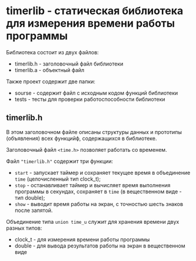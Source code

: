 # timerlib - статическая библиотека для измерения времени работы программы

Библиотека состоит из двух файлов:
* timerlib.h	- заголовочный файл библиотеки
* timerlib.a	- объектный файл

Также проект содержит две папки:
* sourse	- содержит файл с исходным кодом функций библиотеки
* tests 	- тесты для проверки работоспособности библиотеки

## timerlib.h
В этом заголовочном файле описаны структуры данных и прототипы (объявления) всех функцийф, содержащихся в библиотеке.

Заголовочный файл `<time.h>` позволяет работать со временем.

Файл `"timerlib.h"` cодержит три функции:
* `start`	- запускает таймер и сохраняет текущее время в объединение `time` (целочисленный тип clock_t); 
* `stop`	- останавливает таймер и вычисляет время выполнения программы в секундах, сохраняет в `time` (в вещественном виде - тип double);
* `show`	- выводит время работы на экран, с точностью шесть знаков после запятой.

Объединение типа `union time_u` служит для хранения времени двух разных типов:
* clock_t	- для измерения времени работы программы
* double	- для вывода результатов работы на экран в вещественном виде
